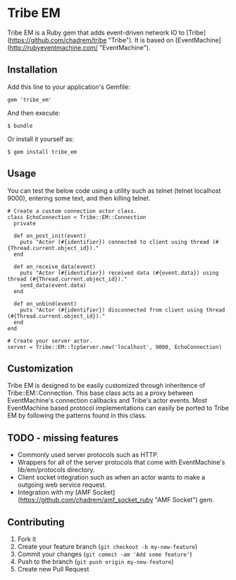 # Tribe EM

Tribe EM is a Ruby gem that adds event-driven network IO to [Tribe] (https://github.com/chadrem/tribe "Tribe").
It is based on [EventMachine] (http://rubyeventmachine.com/ "EventMachine").

## Installation

Add this line to your application's Gemfile:

    gem 'tribe_em'

And then execute:

    $ bundle

Or install it yourself as:

    $ gem install tribe_em

## Usage

You can test the below code using a utility such as telnet (telnet localhost 9000), entering some text, and then killing telnet.

    # Create a custom connection actor class.
    class EchoConnection < Tribe::EM::Connection
      private
      
      def on_post_init(event)
        puts "Actor (#{identifier}) connected to client using thread (#{Thread.current.object_id})."
      end

      def on_receive_data(event)
        puts "Actor (#{identifier}) received data (#{event.data}) using thread (#{Thread.current.object_id})."
        send_data(event.data)
      end

      def on_unbind(event)
        puts "Actor (#{identifier}) disconnected from client using thread (#{Thread.current.object_id})."
      end
    end
    
    # Create your server actor.
    server = Tribe::EM::TcpServer.new('localhost', 9000, EchoConnection)

## Customization

Tribe EM is designed to be easily customized through inheritence of Tribe::EM::Connection.
This base class acts as a proxy between EventMachine's connection callbacks and Tribe's actor events.
Most EventMachine based protocol implementations can easily be ported to Tribe EM by following the patterns found in this class.

## TODO - missing features

- Commonly used server protocols such as HTTP.
- Wrappers for all of the server protocols that come with EventMachine's lib/em/protocols directory.
- Client socket integration such as when an actor wants to make a outgoing web service request.
- Integration with my [AMF Socket] (https://github.com/chadrem/amf_socket_ruby "AMF Socket") gem.

## Contributing

1. Fork it
2. Create your feature branch (`git checkout -b my-new-feature`)
3. Commit your changes (`git commit -am 'Add some feature'`)
4. Push to the branch (`git push origin my-new-feature`)
5. Create new Pull Request
